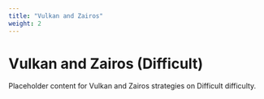 ```yaml
---
title: "Vulkan and Zairos"
weight: 2
---
```


# Vulkan and Zairos (Difficult)

Placeholder content for Vulkan and Zairos strategies on Difficult difficulty.
